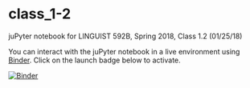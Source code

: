 # class_1-2
juPyter notebook for LINGUIST 592B, Spring 2018, Class 1.2 (01/25/18)

You can interact with the juPyter notebook in a live environment using [Binder](https://mybinder.org/). Click on the launch badge below to activate.

[![Binder](https://mybinder.org/badge.svg)](https://mybinder.org/v2/gh/ling592b/class_1-2/master)